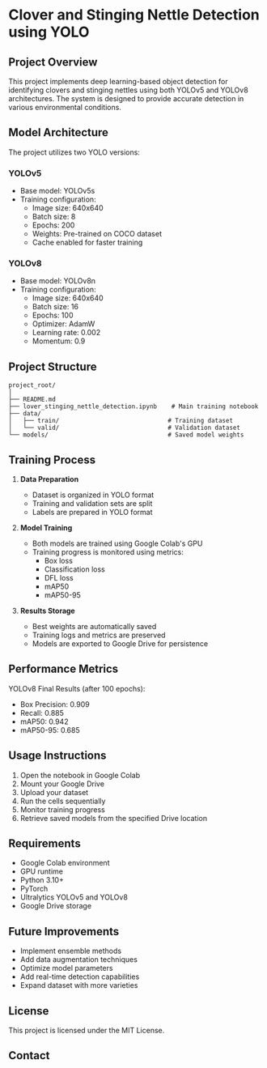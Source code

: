 # Clover and Stinging Nettle Detection using YOLO

## Project Overview
This project implements deep learning-based object detection for identifying clovers and stinging nettles using both YOLOv5 and YOLOv8 architectures. The system is designed to provide accurate detection in various environmental conditions.

## Model Architecture
The project utilizes two YOLO versions:

### YOLOv5
- Base model: YOLOv5s
- Training configuration:
  - Image size: 640x640
  - Batch size: 8
  - Epochs: 200
  - Weights: Pre-trained on COCO dataset
  - Cache enabled for faster training

### YOLOv8
- Base model: YOLOv8n
- Training configuration:
  - Image size: 640x640
  - Batch size: 16
  - Epochs: 100
  - Optimizer: AdamW
  - Learning rate: 0.002
  - Momentum: 0.9

## Project Structure
```
project_root/
│
├── README.md
├── lover_stinging_nettle_detection.ipynb    # Main training notebook
├── data/
│   ├── train/                              # Training dataset
│   └── valid/                              # Validation dataset
└── models/                                 # Saved model weights
```

## Training Process
1. **Data Preparation**
   - Dataset is organized in YOLO format
   - Training and validation sets are split
   - Labels are prepared in YOLO format

2. **Model Training**
   - Both models are trained using Google Colab's GPU
   - Training progress is monitored using metrics:
     - Box loss
     - Classification loss
     - DFL loss
     - mAP50
     - mAP50-95

3. **Results Storage**
   - Best weights are automatically saved
   - Training logs and metrics are preserved
   - Models are exported to Google Drive for persistence

## Performance Metrics
YOLOv8 Final Results (after 100 epochs):
- Box Precision: 0.909
- Recall: 0.885
- mAP50: 0.942
- mAP50-95: 0.685

## Usage Instructions
1. Open the notebook in Google Colab
2. Mount your Google Drive
3. Upload your dataset
4. Run the cells sequentially
5. Monitor training progress
6. Retrieve saved models from the specified Drive location

## Requirements
- Google Colab environment
- GPU runtime
- Python 3.10+
- PyTorch
- Ultralytics YOLOv5 and YOLOv8
- Google Drive storage

## Future Improvements
- Implement ensemble methods
- Add data augmentation techniques
- Optimize model parameters
- Add real-time detection capabilities
- Expand dataset with more varieties

## License
This project is licensed under the MIT License.

## Contact
